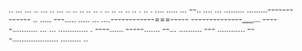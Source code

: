 .. ... ... .. ... .. ... .. .. .. .. .. . .. .. .. .. .. . .. . .... 
..... ...
--.. ....
... 
.........
.........-------------
.. .....
---..... .....
... ....------------===-----
--------------___... 
-----........... 
... ... ............. . ----...... -----....... --... 
.......... ---
............ 
---.................... 
......... 
.. 

